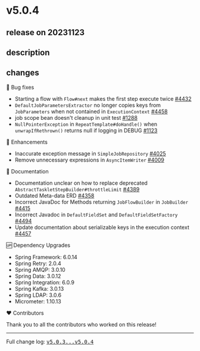 # v5.0.4

## release on 20231123

## description

## changes

🐞 Bug fixes

* Starting a flow with <code>Flow#next</code> makes the first step execute twice <a class="issue-link js-issue-link" data-error-text="Failed to load title" data-id="1857671293" data-permission-text="Title is private" data-url="https://github.com/spring-projects/spring-batch/issues/4432" data-hovercard-type="issue" data-hovercard-url="/spring-projects/spring-batch/issues/4432/hovercard" href="https://github.com/spring-projects/spring-batch/issues/4432">#4432</a>
* <code>DefaultJobParametersExtractor</code> no longer copies keys from <code>JobParameters</code> when not contained in <code>ExecutionContext</code> <a class="issue-link js-issue-link" data-error-text="Failed to load title" data-id="1924108229" data-permission-text="Title is private" data-url="https://github.com/spring-projects/spring-batch/issues/4458" data-hovercard-type="issue" data-hovercard-url="/spring-projects/spring-batch/issues/4458/hovercard" href="https://github.com/spring-projects/spring-batch/issues/4458">#4458</a>
* job scope bean doesn't cleanup in unit test <a class="issue-link js-issue-link" data-error-text="Failed to load title" data-id="538711141" data-permission-text="Title is private" data-url="https://github.com/spring-projects/spring-batch/issues/1288" data-hovercard-type="issue" data-hovercard-url="/spring-projects/spring-batch/issues/1288/hovercard" href="https://github.com/spring-projects/spring-batch/issues/1288">#1288</a>
* <code>NullPointerException</code> in <code>RepeatTemplate#doHandle()</code> when <code>unwrapIfRethrown()</code> returns null if logging in DEBUG <a class="issue-link js-issue-link" data-error-text="Failed to load title" data-id="538707222" data-permission-text="Title is private" data-url="https://github.com/spring-projects/spring-batch/issues/1123" data-hovercard-type="issue" data-hovercard-url="/spring-projects/spring-batch/issues/1123/hovercard" href="https://github.com/spring-projects/spring-batch/issues/1123">#1123</a>

🚀 Enhancements

* Inaccurate exception message in <code>SimpleJobRepository</code> <a class="issue-link js-issue-link" data-error-text="Failed to load title" data-id="1044982093" data-permission-text="Title is private" data-url="https://github.com/spring-projects/spring-batch/issues/4025" data-hovercard-type="issue" data-hovercard-url="/spring-projects/spring-batch/issues/4025/hovercard" href="https://github.com/spring-projects/spring-batch/issues/4025">#4025</a>
* Remove unnecessary expressions in <code>AsyncItemWriter</code> <a class="issue-link js-issue-link" data-error-text="Failed to load title" data-id="1013188870" data-permission-text="Title is private" data-url="https://github.com/spring-projects/spring-batch/issues/4009" data-hovercard-type="pull_request" data-hovercard-url="/spring-projects/spring-batch/pull/4009/hovercard" href="https://github.com/spring-projects/spring-batch/pull/4009">#4009</a>

📔 Documentation

* Documentation unclear on how to replace deprecated <code>AbstractTaskletStepBuilder#throttleLimit</code> <a class="issue-link js-issue-link" data-error-text="Failed to load title" data-id="1730554183" data-permission-text="Title is private" data-url="https://github.com/spring-projects/spring-batch/issues/4389" data-hovercard-type="issue" data-hovercard-url="/spring-projects/spring-batch/issues/4389/hovercard" href="https://github.com/spring-projects/spring-batch/issues/4389">#4389</a>
* Outdated Meta-data ERD <a class="issue-link js-issue-link" data-error-text="Failed to load title" data-id="1682810884" data-permission-text="Title is private" data-url="https://github.com/spring-projects/spring-batch/issues/4358" data-hovercard-type="issue" data-hovercard-url="/spring-projects/spring-batch/issues/4358/hovercard" href="https://github.com/spring-projects/spring-batch/issues/4358">#4358</a>
* Incorrect JavaDoc for Methods returning <code>JobFlowBuilder</code> in <code>JobBuilder</code> <a class="issue-link js-issue-link" data-error-text="Failed to load title" data-id="1803763263" data-permission-text="Title is private" data-url="https://github.com/spring-projects/spring-batch/issues/4415" data-hovercard-type="issue" data-hovercard-url="/spring-projects/spring-batch/issues/4415/hovercard" href="https://github.com/spring-projects/spring-batch/issues/4415">#4415</a>
* Incorrect Javadoc in <code>DefaultFieldSet</code> and <code>DefaultFieldSetFactory</code> <a class="issue-link js-issue-link" data-error-text="Failed to load title" data-id="2003814280" data-permission-text="Title is private" data-url="https://github.com/spring-projects/spring-batch/issues/4494" data-hovercard-type="issue" data-hovercard-url="/spring-projects/spring-batch/issues/4494/hovercard" href="https://github.com/spring-projects/spring-batch/issues/4494">#4494</a>
* Update documentation about serializable keys in the execution context <a class="issue-link js-issue-link" data-error-text="Failed to load title" data-id="1923696005" data-permission-text="Title is private" data-url="https://github.com/spring-projects/spring-batch/issues/4457" data-hovercard-type="issue" data-hovercard-url="/spring-projects/spring-batch/issues/4457/hovercard" href="https://github.com/spring-projects/spring-batch/issues/4457">#4457</a>

🆙 Dependency Upgrades

* Spring Framework: 6.0.14
* Spring Retry: 2.0.4
* Spring AMQP: 3.0.10
* Spring Data: 3.0.12
* Spring Integration: 6.0.9
* Spring Kafka: 3.0.13
* Spring LDAP: 3.0.6
* Micrometer: 1.10.13

❤️ Contributors

Thank you to all the contributors who worked on this release!

*** ** * ** ***

Full change log: <a class="commit-link" href="https://github.com/spring-projects/spring-batch/compare/v5.0.3...v5.0.4"><tt>v5.0.3...v5.0.4</tt></a>

